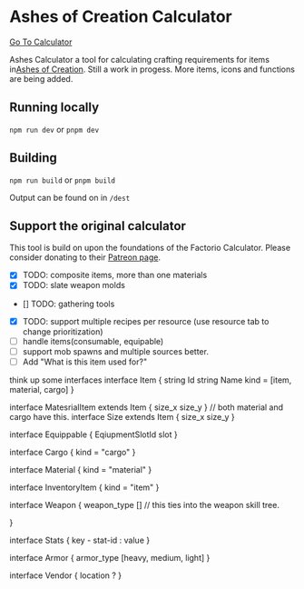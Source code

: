 # Ashes of Creation Calculator

[Go To Calculator](https://calculator.coppercloud.no)

Ashes Calculator a tool for calculating crafting requirements for items in[Ashes of Creation](https://ashesofcreation.com). Still a work in progess. More items, icons and functions are being added.

## Running locally

`npm run dev` or `pnpm dev`

## Building

`npm run build` or `pnpm build`

Output can be found on in `/dest`

## Support the original calculator

This tool is build on upon the foundations of the Factorio Calculator. Please consider donating to their [Patreon page](https://www.patreon.com/kirkmcdonald).

- [x] TODO: composite items, more than one materials
- [x] TODO: slate weapon molds
- [] TODO: gathering tools
- [x] TODO: support multiple recipes per resource (use resource tab to change prioritization)
- [ ] handle items(consumable, equipable)
- [ ] support mob spawns and multiple sources better.
- [ ] Add "What is this item used for?"

think up some interfaces
interface Item {
    string Id
    string Name
    kind = [item, material, cargo]
}

interface MatesrialItem extends Item {
    size_x
    size_y
}
// both material and cargo have this.
interface Size extends Item {
    size_x
    size_y
}

interface Equippable {
    EqiupmentSlotId slot
}

interface Cargo {
    kind = "cargo"
}

interface Material {
    kind = "material"
}

interface InventoryItem {
    kind = "item"
}

interface Weapon {
    weapon_type [] // this ties into the weapon skill tree.

}

interface Stats {
    key - stat-id : value
}

interface Armor {
    armor_type [heavy, medium, light]
}

interface Vendor {
    location ?
}
